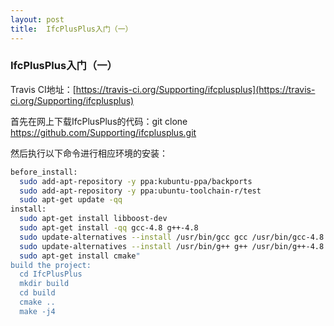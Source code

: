 ```yaml
---
layout: post
title:  IfcPlusPlus入门（一）
---
```



### IfcPlusPlus入门（一）
Travis CI地址：[https://travis-ci.org/Supporting/ifcplusplus](https://travis-ci.org/Supporting/ifcplusplus)


  首先在网上下载IfcPlusPlus的代码：git clone https://github.com/Supporting/ifcplusplus.git

  然后执行以下命令进行相应环境的安装：

```bash
before_install:
  sudo add-apt-repository -y ppa:kubuntu-ppa/backports
  sudo add-apt-repository -y ppa:ubuntu-toolchain-r/test
  sudo apt-get update -qq
install:
  sudo apt-get install libboost-dev
  sudo apt-get install -qq gcc-4.8 g++-4.8
  sudo update-alternatives --install /usr/bin/gcc gcc /usr/bin/gcc-4.8 90
  sudo update-alternatives --install /usr/bin/g++ g++ /usr/bin/g++-4.8 90
  sudo apt-get install cmake"
build the project:
  cd IfcPlusPlus
  mkdir build
  cd build
  cmake ..
  make -j4
```
